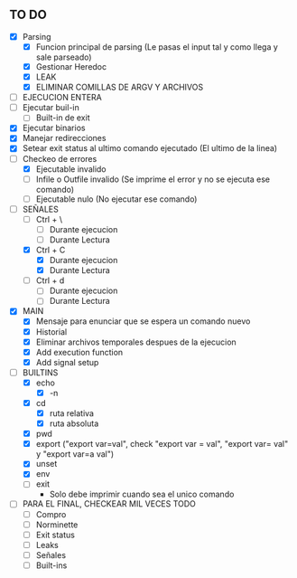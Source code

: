 ## TO DO

- [X]  Parsing
	- [X]  Funcion principal de parsing (Le pasas el input tal y como llega y sale parseado)
	- [X]  Gestionar Heredoc
	- [X]  LEAK
	- [X]  ELIMINAR COMILLAS DE ARGV Y ARCHIVOS
- [ ]  EJECUCION ENTERA
  - [ ] Ejecutar buil-in
	- [ ] Built-in de exit
  - [X] Ejecutar binarios
  - [X] Manejar redirecciones
  - [X] Setear exit status al ultimo comando ejecutado (El ultimo de la linea)
  - [ ] Checkeo de errores
	- [X] Ejecutable invalido
	- [ ] Infile o Outfile invalido (Se imprime el error y no se ejecuta ese comando)
	- [ ] Ejecutable nulo (No ejecutar ese comando)
- [ ]  SEÑALES
	- [ ] Ctrl + \
		- [ ] Durante ejecucion
		- [ ] Durante Lectura
	- [X] Ctrl + C
		- [X] Durante ejecucion
		- [X] Durante Lectura
	- [ ] Ctrl + d
		- [ ] Durante ejecucion
		- [ ] Durante Lectura
- [X]  MAIN
	- [X] Mensaje para enunciar que se espera un comando nuevo
	- [X] Historial
	- [X] Eliminar archivos temporales despues de la ejecucion
	- [X] Add execution function
	- [X] Add signal setup
- [ ]  BUILTINS
	- [x] echo
		- [x] -n
	- [x] cd
		- [x] ruta relativa
		- [x] ruta absoluta
	- [x] pwd
	- [x] export ("export var=val", check "export var = val", "export var= val" y "export var=a val")
	- [X] unset
	- [X] env
	- [ ] exit
		- Solo debe imprimir cuando sea el unico comando
- [ ]  PARA EL FINAL, CHECKEAR MIL VECES TODO
	- [ ] Compro
	- [ ] Norminette
	- [ ] Exit status
	- [ ] Leaks
	- [ ] Señales
	- [ ] Built-ins
